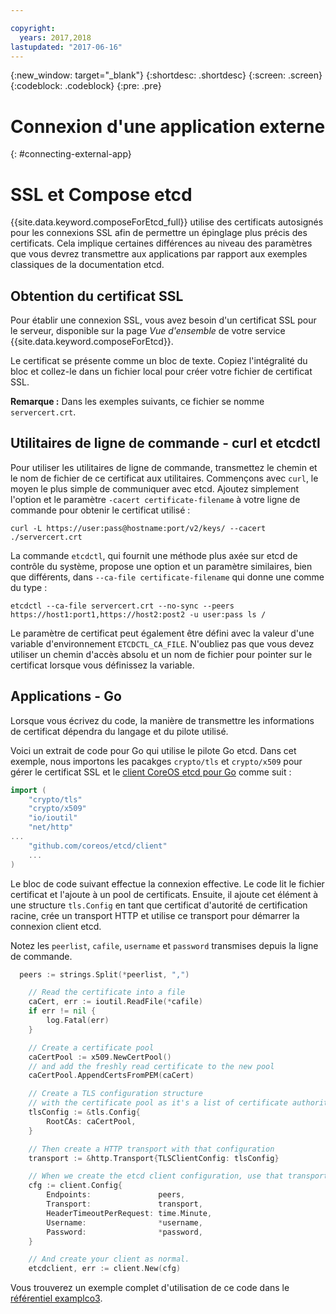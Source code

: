```yaml
---

copyright:
  years: 2017,2018
lastupdated: "2017-06-16"
---
```


{:new_window: target="_blank"}
{:shortdesc: .shortdesc}
{:screen: .screen}
{:codeblock: .codeblock}
{:pre: .pre}

# Connexion d'une application externe
{: #connecting-external-app}

# SSL et Compose etcd

{{site.data.keyword.composeForEtcd_full}} utilise des certificats autosignés pour les connexions SSL afin de permettre un épinglage plus précis des certificats. Cela implique certaines différences au niveau des paramètres que vous devrez transmettre aux applications par rapport aux exemples classiques de la documentation etcd.

## Obtention du certificat SSL

Pour établir une connexion SSL, vous avez besoin d'un certificat SSL pour le serveur, disponible sur la page *Vue d'ensemble* de votre service {{site.data.keyword.composeForEtcd}}.

Le certificat se présente comme un bloc de texte. Copiez l'intégralité du bloc et collez-le dans un fichier local pour créer votre fichier de certificat SSL.

**Remarque :** Dans les exemples suivants, ce fichier se nomme `servercert.crt`.

## Utilitaires de ligne de commande - curl et etcdctl

Pour utiliser les utilitaires de ligne de commande, transmettez le chemin et le nom de fichier de ce certificat aux utilitaires. 
Commençons avec `curl`, le moyen le plus simple de communiquer avec etcd. Ajoutez simplement l'option et le paramètre `-cacert certificate-filename` à votre ligne de commande pour obtenir le certificat utilisé :

```shell
curl -L https://user:pass@hostname:port/v2/keys/ --cacert ./servercert.crt

```

La commande `etcdctl`, qui fournit une méthode plus axée sur etcd de contrôle du système, propose une option et un paramètre similaires, bien que différents, dans `--ca-file certificate-filename` qui donne une comme du type :

```shell
etcdctl --ca-file servercert.crt --no-sync --peers https://host1:port1,https://host2:post2 -u user:pass ls /

```

Le paramètre de certificat peut également être défini avec la valeur d'une variable d'environnement `ETCDCTL_CA_FILE`. N'oubliez pas que vous devez utiliser un chemin d'accès absolu et un nom de fichier pour pointer sur le certificat lorsque vous définissez la variable.

## Applications - Go

Lorsque vous écrivez du code, la manière de transmettre les informations de certificat dépendra du langage et du pilote utilisé. 

Voici un extrait de code pour Go qui utilise le pilote Go etcd. Dans cet exemple, nous importons les pacakges `crypto/tls` et `crypto/x509` pour gérer le certificat SSL et le [client CoreOS etcd pour Go](https://godoc.org/github.com/coreos/etcd/client) comme suit :

```go
import (
	"crypto/tls"
	"crypto/x509"
	"io/ioutil"
	"net/http"
...
	"github.com/coreos/etcd/client"
	...
)
```

Le bloc de code suivant effectue la connexion effective. Le code lit le fichier certificat et l'ajoute à un pool de certificats. Ensuite, il ajoute cet élément à une structure `tls.Config` en tant que certificat d'autorité de certification racine, crée un transport HTTP et utilise ce transport pour démarrer la connexion client etcd.

Notez les `peerlist`, `cafile`, `username` et `password` transmises depuis la ligne de commande.

```go
  peers := strings.Split(*peerlist, ",")

	// Read the certificate into a file
	caCert, err := ioutil.ReadFile(*cafile)
	if err != nil {
		log.Fatal(err)
	}

	// Create a certificate pool
	caCertPool := x509.NewCertPool()
	// and add the freshly read certificate to the new pool
	caCertPool.AppendCertsFromPEM(caCert)

	// Create a TLS configuration structure
	// with the certificate pool as it's a list of certificate authorities
	tlsConfig := &tls.Config{
		RootCAs: caCertPool,
	}

	// Then create a HTTP transport with that configuration
	transport := &http.Transport{TLSClientConfig: tlsConfig}

	// When we create the etcd client configuration, use that transport
	cfg := client.Config{
		Endpoints:               peers,
		Transport:               transport,
		HeaderTimeoutPerRequest: time.Minute,
		Username:                *username,
		Password:                *password,
	}

	// And create your client as normal. 
	etcdclient, err := client.New(cfg)
```

Vous trouverez un exemple complet d'utilisation de ce code dans le [référentiel examplco3](https://github.com/compose-ex/examplco3).
